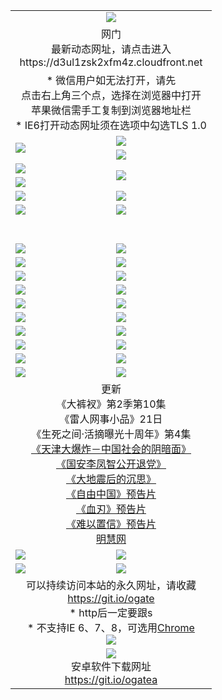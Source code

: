 ﻿<table>
  <tr></tr>
  <tr><td colspan=2 align=center><img src="https://cloud.githubusercontent.com/assets/11880933/13434984/f430fae2-e012-11e5-814f-c2df1e82b247.jpg" /></td></tr>
  <tr><td colspan=2 align=center>网门<br>最新动态网址，请点击进入
<br>https://d3ul1zsk2xfm4z.cloudfront.net
    </td>
  </tr>
  <tr>
    <td colspan=2 align=center>* 微信用户如无法打开，请先<br>点击右上角三个点，选择在浏览器中打开<br>苹果微信需手工复制到浏览器地址栏
    <br>* IE6打开动态网址须在选项中勾选TLS 1.0</td>
  </tr>
  <tr>
    <td rowspan=2><a href="https://d3ul1zsk2xfm4z.cloudfront.net/ogUP.aspx?name=11DKC.mp4&list=11DKC" target="_blank"><img src="https://d3ul1zsk2xfm4z.cloudfront.net/Up/11DKC1.jpg" /></a></td> 
    <td><div><a href="https://d3ul1zsk2xfm4z.cloudfront.net/ogUP.aspx?name=LRWS.mp4&list=LRWS" target="_blank"><img src="https://d3ul1zsk2xfm4z.cloudfront.net/Up/LRWS.jpg" /></a></td>
   </tr>
  <tr>
    <td><a href="https://d3ul1zsk2xfm4z.cloudfront.net/ogNiceVedio.aspx" target="_blank"><img src="https://d3ul1zsk2xfm4z.cloudfront.net/Up/11TGKDY.jpg" /></a></td>
  </tr>
  <tr>
    <td><a href="https://d3ul1zsk2xfm4z.cloudfront.net/ogUP.aspx?name=JQR.mp4&count=2" target="_blank"><img src="https://d3ul1zsk2xfm4z.cloudfront.net/Up/JQR.jpg" /></a></td>   
    <td rowspan=2><a href="https://d3ul1zsk2xfm4z.cloudfront.net/ogUP.aspx?name=JP.mp4&count=9" target="_blank"><img src="https://d3ul1zsk2xfm4z.cloudfront.net/Up/JP.jpg" /></td>
  </tr>
  <tr>
    <td><a href="https://d3ul1zsk2xfm4z.cloudfront.net/ogUP.aspx?name=WH.mp4" target="_blank"><img src="https://d3ul1zsk2xfm4z.cloudfront.net/Up/WH.jpg" /></a></td>
  </tr>
  <tr>
    <td><a href="https://d3ul1zsk2xfm4z.cloudfront.net/ogUP.aspx?name=SSZJ.mp4&list=SSZJ" target="_blank"><img src="https://d3ul1zsk2xfm4z.cloudfront.net/Up/SSZJ.jpg" /></a></td>
    <td><a href="https://d3ul1zsk2xfm4z.cloudfront.net/ogUP.aspx?name=1XQK.mp4&count=13" target="_blank"><img src="https://d3ul1zsk2xfm4z.cloudfront.net/Up/1XQK.jpg" /></a</td>
  </tr>
  <tr>
    <td><a href="https://d3ul1zsk2xfm4z.cloudfront.net/ogUP.aspx?name=ZY.mp4&count=2015|16" target="_blank"><img src="https://d3ul1zsk2xfm4z.cloudfront.net/Up/ZY.jpg" /></a</td>
    <td><a href="https://d3ul1zsk2xfm4z.cloudfront.net/ogUP.aspx?name=XTFY.mp4&count=B|2,A|24" target="_blank"><img src="https://d3ul1zsk2xfm4z.cloudfront.net/Up/XTFY.jpg" /></a></td>
  </tr>
  <tr height="40">
  </tr>
  <tr>
    <td><a href="https://d3ul1zsk2xfm4z.cloudfront.net/ogUP.aspx?name=4SQQ.mp4&list=4SQQ" target="_blank"><img src="https://d3ul1zsk2xfm4z.cloudfront.net/Up/4SQQ0.jpg"/></a></td>
    <td><a href="https://d3ul1zsk2xfm4z.cloudfront.net/ogUP.aspx?name=4SHQ.mp4&list=4SHQ" target="_blank"><img src="https://d3ul1zsk2xfm4z.cloudfront.net/Up/4SHQ0.jpg"/></a></td>
  </tr>
  <tr>
    <td><a href="https://d3ul1zsk2xfm4z.cloudfront.net/ogUP.aspx?name=4SZG.mp4&list=4SZG" target="_blank"><img src="https://d3ul1zsk2xfm4z.cloudfront.net/Up/4SZG0.jpg"/></a></td>
    <td><a href="https://d3ul1zsk2xfm4z.cloudfront.net/ogUP.aspx?name=4SDJ.mp4&list=4SDJ" target="_blank"><img src="https://d3ul1zsk2xfm4z.cloudfront.net/Up/4SDJ0.jpg"/></a></td>
  </tr>
  <tr>
    <td><a href="https://d3ul1zsk2xfm4z.cloudfront.net/ogUP.aspx?name=4SGX.mp4&list=4SGX" target="_blank"><img src="https://d3ul1zsk2xfm4z.cloudfront.net/Up/4SGX0.jpg"/></a></td>
    <td><a href="https://d3ul1zsk2xfm4z.cloudfront.net/ogUP.aspx?name=4SHD.mp4&list=4SHD" target="_blank"><img src="https://d3ul1zsk2xfm4z.cloudfront.net/Up/4SHD0.jpg"/></a></td>
  </tr>
  <tr>
    <td><a href="https://d3ul1zsk2xfm4z.cloudfront.net/ogUP.aspx?name=4CTX.mp4&list=4CTX" target="_blank"><img src="https://d3ul1zsk2xfm4z.cloudfront.net/Up/4CTX0.jpg"/></a></td>
    <td><a href="https://d3ul1zsk2xfm4z.cloudfront.net/ogUP.aspx?name=4CWZ.mp4&list=4CWZ" target="_blank"><img src="https://d3ul1zsk2xfm4z.cloudfront.net/Up/4CWZ0.jpg"/></a></td>
  </tr>
  <tr>
    <td><a href="https://d3ul1zsk2xfm4z.cloudfront.net/onUP.aspx?name=https://d1qhweuvr3wm0g.cloudfront.net/" target="_blank"><img src="https://d3ul1zsk2xfm4z.cloudfront.net/Up/0DTW.jpg"/></a></td>
    <td><a href="https://d3ul1zsk2xfm4z.cloudfront.net/onUP.aspx?name=https://d240ns8up8earz.cloudfront.net/acenter/" target="_blank"><img src="https://d3ul1zsk2xfm4z.cloudfront.net/Up/0TDW.jpg" /></a></td>
  </tr>
  <tr>
    <td><a href="https://d3ul1zsk2xfm4z.cloudfront.net/onUP.aspx?name=https://d4508d6vomz2p.cloudfront.net/gb/nsc413.htm" target="_blank"><img src="https://d3ul1zsk2xfm4z.cloudfront.net/Up/0DJY.jpg" /></a></td>
    <td><a href="https://d3ul1zsk2xfm4z.cloudfront.net/onUP.aspx?name=https://d3bxwq7vzudb5l.cloudfront.net/xtr/gb/prog204.html" target="_blank"><img src="https://d3ul1zsk2xfm4z.cloudfront.net/Up/0XTR.jpg" /></a></td>
  </tr>
  <tr>
    <td><a href="https://d3ul1zsk2xfm4z.cloudfront.net/onUP.aspx?name=https://d3aj00iefsmfgc.cloudfront.net/" target="_blank"><img src="https://d3ul1zsk2xfm4z.cloudfront.net/Up/0MHW.jpg" /></a></td>
    <td><a href="https://d3ul1zsk2xfm4z.cloudfront.net/onUP.aspx?name=https://d1sbg9daat0zu5.cloudfront.net/" target="_blank"><img src="https://d3ul1zsk2xfm4z.cloudfront.net/Up/0ZJW.jpg" /></a></td>
  </tr>
  <tr>
    <td><a href="https://d3ul1zsk2xfm4z.cloudfront.net/ogUP.aspx?name=0FG.zip" target="_blank"><img src="https://d3ul1zsk2xfm4z.cloudfront.net/Up/0FG.jpg" /></a></td>
    <td><a href="https://d3ul1zsk2xfm4z.cloudfront.net/ogUP.aspx?name=0FGA.apk" target="_blank"><img src="https://d3ul1zsk2xfm4z.cloudfront.net/Up/0FGA.jpg" /></a></td>
  </tr>
  <tr>
    <td><a href="https://d3ul1zsk2xfm4z.cloudfront.net/ogUP.aspx?name=0U.zip" target="_blank"><img src="https://d3ul1zsk2xfm4z.cloudfront.net/Up/0U.jpg" /></a></td>
    <td><a href="https://d3ul1zsk2xfm4z.cloudfront.net/ogUP.aspx?name=0UA.apk" target="_blank"><img src="https://d3ul1zsk2xfm4z.cloudfront.net/Up/0UA.jpg" /></a></td>
  </tr>
  <tr>
    <td><a href="https://d3ul1zsk2xfm4z.cloudfront.net/ogUP.aspx?name=0iPPOTV.zip" target="_blank"><img src="https://d3ul1zsk2xfm4z.cloudfront.net/Up/0iPPOTV.jpg" /></a></td>
    <td><a href="https://d3ul1zsk2xfm4z.cloudfront.net/ogUP.aspx?name=0iNTD.apk" target="_blank"><img src="https://d3ul1zsk2xfm4z.cloudfront.net/Up/0iNTD.jpg" /></a></td>
  </tr>
  <tr>
    <td colspan=2 align=center>更新<br>
      《大裤衩》第2季第10集<br>
      《雷人网事小品》21日<br>
      《生死之间·活摘曝光十周年》第4集</a><br>
      <a href="https://d3ul1zsk2xfm4z.cloudfront.net/ogUP.aspx?name=4TJDBZ.mp4" target="_blank">《天津大爆炸－中国社会的阴暗面》</a><br>
      <a href="https://d3ul1zsk2xfm4z.cloudfront.net/ogUP.aspx?name=4LFZ.mp4" target="_blank">《国安李凤智公开退党》</a><br>
      <a href="https://d3ul1zsk2xfm4z.cloudfront.net/ogUP.aspx?name=4DDZHDCS.mp4" target="_blank">《大地震后的沉思》</a><br>
      <a href="https://d3ul1zsk2xfm4z.cloudfront.net/ogUP.aspx?name=11ZYZG0.mp4" target="_blank">《自由中国》预告片</a><br>
      <a href="https://d3ul1zsk2xfm4z.cloudfront.net/ogUP.aspx?name=11XR.mp4" target="_blank">《血刃》预告片</a><br>
      <a href="https://d3ul1zsk2xfm4z.cloudfront.net/ogUP.aspx?name=11NYZX.mp4&count=2" target="_blank">《难以置信》预告片</a><br>
      <a href="https://d3ul1zsk2xfm4z.cloudfront.net/onUP.aspx?name=https://www.minghui.org/" target="_blank">明慧网</a></td>
    </td>
  </tr>
  <tr>
    <td><a href="https://d3ul1zsk2xfm4z.cloudfront.net/ogNice.aspx" target="_blank"><img src="https://cloud.githubusercontent.com/assets/11880933/13720378/f84bb392-e841-11e5-8739-815049dd6ff8.jpg" /></a></td>
    <td><a href="https://d3ul1zsk2xfm4z.cloudfront.net/onCO.aspx?ob=600事物&op=增删改&args=WH1~%23类型6新闻%7c%23类型6评论&mode=" target="_blank"><img src="https://cloud.githubusercontent.com/assets/11880933/13720380/04d76a16-e842-11e5-8833-e627daa88802.jpg" /></a></td> 
  </tr>
  <tr>
    <td><a href="https://d3ul1zsk2xfm4z.cloudfront.net/ogDY.aspx" target="_blank"><img src="https://cloud.githubusercontent.com/assets/11880933/13720384/11817090-e842-11e5-9571-7dc2f1af9f42.jpg" /></a></td>
    <td><a href="https://d3ul1zsk2xfm4z.cloudfront.net/ogST.aspx" target="_blank"><img src="https://cloud.githubusercontent.com/assets/11880933/13720385/1467ea3c-e842-11e5-86df-c96c9a556aaf.jpg" /></a></td> 
  </tr>
  <!--tr>
    <td colspan=2 align=center>
      <微信可扫描以下临时二维码<br/>https://bit.ly/1mBQHW8<br/><a href="https://d3ul1zsk2xfm4z.cloudfront.net/Up/0WMGDL3.png" target="_blank"><img src="https://d3ul1zsk2xfm4z.cloudfront.net/Up/0WMGD3.png"/></a>
  </tr-->
  <tr>
    <td colspan=2 align=center>可以持续访问本站的永久网址，请收藏<br/><a href="https://git.io/ogate" target="_blank">https://git.io/ogate</a><br/>* http后一定要跟s<br/>* 不支持IE 6、7、8，可选用<a href="http://www.odisk.org/Upload/0ChromePortable.zip">Chrome</a><br/><a href="https://d3ul1zsk2xfm4z.cloudfront.net/Up/0WMGDL2.png" target="_blank"><img src="https://d3ul1zsk2xfm4z.cloudfront.net/Up/0WMGD2.png"/></a></td>
  </tr>
  <tr>
    <td colspan=2 align=center><a href="https://d3ul1zsk2xfm4z.cloudfront.net/ogUP.aspx?name=0oGate.apk" target="_blank"><img src="https://cloud.githubusercontent.com/assets/11880933/13720399/75e143ee-e842-11e5-9f0a-1421f423c80f.jpg" /></a><br>安卓软件下载网址<br><a href="https://git.io/ogatea">https://git.io/ogatea</a></td>
  </tr>
  <!--tr>
    <td colspan=2 align=center>可能失效的动态网址
    </td>
  </tr-->
</table>
